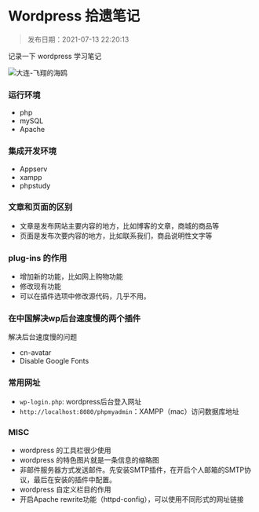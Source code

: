 # Wordpress 拾遗笔记

> 发布日期：2021-07-13 22:20:13

记录一下 wordpress 学习笔记

<!--more-->

![大连-飞翔的海鸥](https://lilu-pic-bed.oss-cn-beijing.aliyuncs.com/my-blog/20210713-wordpress-learning-notes/dalian-tahewan-flying-gull.jpeg)

### 运行环境
- php
- mySQL
- Apache

### 集成开发环境
- Appserv
- xampp
- phpstudy

### 文章和页面的区别
- 文章是发布网站主要内容的地方，比如博客的文章，商城的商品等
- 页面是发布次要内容的地方，比如联系我们，商品说明性文字等

### plug-ins 的作用
- 增加新的功能，比如网上购物功能
- 修改现有功能
- 可以在插件选项中修改源代码，几乎不用。

### 在中国解决wp后台速度慢的两个插件
解决后台速度慢的问题
- cn-avatar
- Disable Google Fonts

### 常用网址
- `wp-login.php`: wordpress后台登入网址
- `http://localhost:8080/phpmyadmin`：XAMPP（mac）访问数据库地址

### MISC
- wordpress 的工具栏很少使用
- wordpress 的特色图片就是一条信息的缩略图
- 非邮件服务器方式发送邮件。先安装SMTP插件，在开启个人邮箱的SMTP协议，最后在安装的插件中配置。
- wordpress 自定义栏目的作用
- 开启Apache rewrite功能（httpd-config），可以使用不同形式的网址链接

